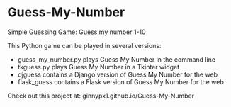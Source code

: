 # Guess-My-Number

Simple Guessing Game: Guess my number 1-10

This Python game can be played in several versions:
  - guess_my_number.py plays Guess My Number in the command line
  - tkguess.py plays Guess My Number in a Tkinter widget
  - djguess contains a Django version of Guess My Number for the web
  - flask_guess contains a Flask version of Guess My Number for the web

Check out this project at: ginnypx1.github.io/Guess-My-Number
